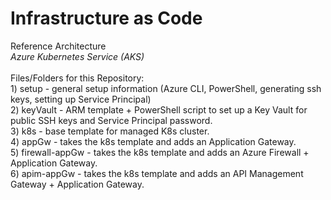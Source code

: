 # Infrastructure as Code
Reference Architecture
<br><i>Azure Kubernetes Service (AKS)</i>
<br><br>Files/Folders for this Repository:
<br>   1) setup - general setup information (Azure CLI, PowerShell, generating ssh keys, setting up Service Principal)
<br>   2) keyVault - ARM template + PowerShell script to set up a Key Vault for public SSH keys and Service Principal password.
<br>   3) k8s - base template for managed K8s cluster. 
<br>   4) appGw - takes the k8s template and adds an Application Gateway.
<br>   5) firewall-appGw - takes the k8s template and adds an Azure Firewall + Application Gateway.
<br>   6) apim-appGw - takes the k8s template and adds an API Management Gateway + Application Gateway.
